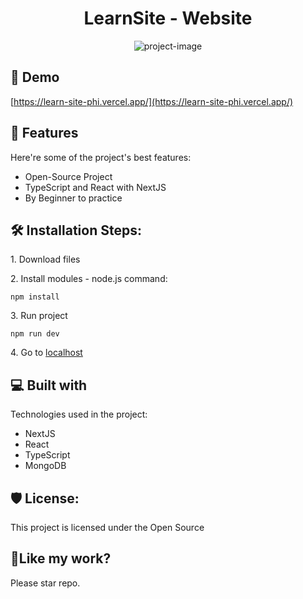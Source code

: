 <h1 align="center" id="title">LearnSite - Website</h1>

<p align="center"><img src="https://socialify.git.ci/dekriss-dev/learn_site/image?custom_description=Full-Stack+project+for+my+Portfolio.&amp;description=1&amp;font=Inter&amp;forks=1&amp;issues=1&amp;language=1&amp;name=1&amp;owner=1&amp;pattern=Plus&amp;pulls=1&amp;stargazers=1&amp;theme=Dark" alt="project-image"></p>

<h2>🚀 Demo</h2>

[https://learn-site-phi.vercel.app/](https://learn-site-phi.vercel.app/)



<h2>🧐 Features</h2>

Here're some of the project's best features:

*   Open-Source Project
*   TypeScript and React with NextJS
*   By Beginner to practice

<h2>🛠️ Installation Steps:</h2>

<p>1. Download files</p>

<p>2. Install modules - node.js command:</p>

```
npm install
```

<p>3. Run project</p>

```
npm run dev
```

<p>4. Go to <a href="http://localhost:3000">localhost</a></p>

<h2>💻 Built with</h2>

Technologies used in the project:

*   NextJS
*   React
*   TypeScript
*   MongoDB

<h2>🛡️ License:</h2>

This project is licensed under the Open Source

<h2>💖Like my work?</h2>

Please star repo.
